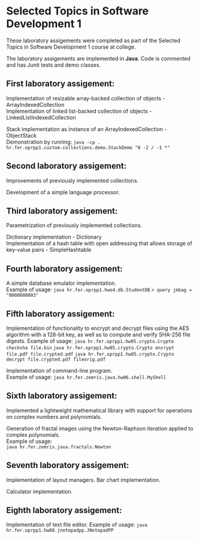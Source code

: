 # Selected Topics in Software Development 1

These laboratory assigements were completed as part of the Selected Topics in Software Development 1 course at college.

The laboratory assigements are implemented in **Java**.
Code is commented and has Junit tests and demo classes.


## First laboratory assigement: 
Implementation of resizable array-backed collection of objects - ArrayIndexedCollection  
Implementation of linked list-backed collection of objects - LinkedListIndexedCollection

Stack implementation as instance of an ArrayIndexedCollection - ObjectStack  
Demonstration by running: 
`java -cp . hr.fer.oprpp1.custom.collections.demo.StackDemo "8 -2 / -1 *"`

## Second laboratory assigement: 
Improvements of previously implemented collections. 

Development of a simple language processor.

## Third laboratory assigement: 
Parametrization of previously implemented collections.  

Dictionary implementation - Dictionary  
Implementation of a hash table with open addressing that allows storage of key-value pairs - SimpleHashtable

## Fourth laboratory assigement: 
A simple database emulator implementation.  
Example of usage:
`java hr.fer.oprpp1.hwo4.db.StudentDB`
`> query jmbag = "0000000003"`

## Fifth laboratory assigement: 
Implementation of functionality to encrypt and decrypt files using the AES algorithm with a 128-bit key, as well as to compute and verify SHA-256 file digests.
Example of usage:
`java hr.fer.oprpp1.hw05.crypto.Crypto checksha file.bin`
`java hr.fer.oprpp1.hw05.crypto.Crypto encrypt file.pdf file.crypted.pdf`
`java hr.fer.oprpp1.hw05.crypto.Crypto decrypt file.crypted.pdf fileorig.pdf`

Implementation of command-line program.  
Example of usage:
`java hr.fer.zemris.java.hw06.shell.MyShell`

## Sixth laboratory assigement: 
Implemented a lightweight mathematical library with support for operations on complex numbers and polynomials.  

Generation of fractal images using the Newton-Raphson iteration applied to complex polynomials.  
Example of usage:  
`java hr.fer.zemris.java.fractals.Newton`

## Seventh laboratory assigement: 
Implementation of layout managers. 
Bar chart implementation.  

Calculator implementation.  

## Eighth laboratory assigement: 
Implementation of text file editor.
Example of usage:
`java hr.fer.oprpp1.hw08.jnotepadpp.JNotepadPP`

